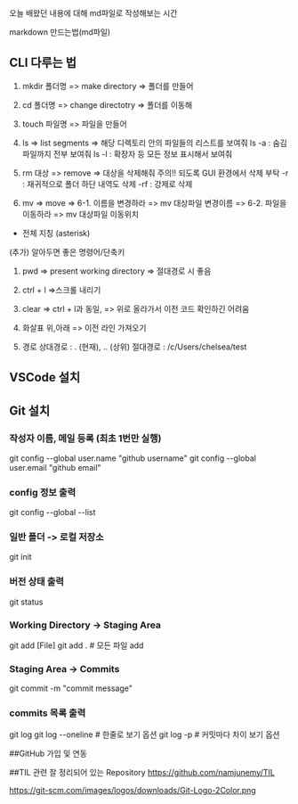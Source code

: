 오늘 배왔던 내용에 대해 md파일로 작성해보는 시간

markdown 만드는법(md파일)


## CLI 다루는 법

1. mkdir 폴더명
=> make directory
=> 폴더를 만들어

2. cd 폴더명
=> change directotry
=> 폴더를 이동해

3. touch 파일명
=> 파일을 만들어

4. ls
=> list segments
=> 해당 디렉토리 안의 파일들의 리스트를 보여줘
ls -a : 숨김파일까지 전부 보여줘
ls -l : 확장자 등 모든 정보 표시해서 보여줘

5. rm 대상
=> remove
=> 대상을 삭제해줘
주의!! 되도록 GUI 환경에서 삭제 부탁
-r : 재귀적으로 폴더 하단 내역도 삭제
-rf : 강제로 삭제

6. mv
=> move
=> 6-1. 이름을 변경하라
=> mv 대상파일 변경이름
=> 6-2. 파일을 이동하라
=> mv 대상파일 이동위치
* 전체 지칭 (asterisk)

(추가) 알아두면 좋은 명령어/단축키
1. pwd
=> present working directory
=> 절대경로 시 좋음

2. ctrl + l
=>스크롤 내리기

3. clear
=> ctrl + l과 동일,
=> 위로 올라가서 이전 코드 확인하긴 어려움

4. 화살표 위,아래
=> 이전 라인 가져오기

5. 경로
상대경로 : . (현재), .. (상위)
절대경로 : /c/Users/chelsea/test

## VSCode 설치
## Git 설치

### 작성자 이름, 메일 등록 (최초 1번만 실행)
git config --global user.name "github username"
git config --global user.email "github email"

### config 정보 출력
git config --global --list

### 일반 폴더 -> 로컬 저장소
git init

### 버전 상태 출력
git status

### Working Directory -> Staging Area
git add [File]
git add .  # 모든 파일 add

### Staging Area -> Commits
git commit -m "commit message"

### commits 목록 출력
git log
git log --oneline  # 한줄로 보기 옵션
git log -p  # 커밋마다 차이 보기 옵션

##GitHub 가입 및 연동

##TIL 관련 잘 정리되어 있는 Repository
    https://github.com/namjunemy/TIL

https://git-scm.com/images/logos/downloads/Git-Logo-2Color.png


